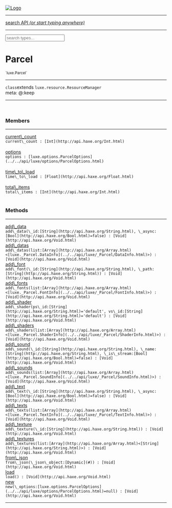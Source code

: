 
[![Logo](../../images/logo.png)](../../api/index.html)

<hr/>
<a href="#" id="search_bar" onclick="return;"><div> search API <em>(or start typing anywhere)</em> </div></a>
<hr/>

<script src="../../js/omnibar.js"> </script>
<link rel="stylesheet" type="text/css" href="../../css/omnibar.css" media="all">

<div id="omnibar"> <a href="#" onclick="return" id="omnibar_close"></a> <input id="omnibar_text" type="text" placeholder="search types..."></input></div>
<script  id="typelist" data-relpath="../../" data-types="Luxe,luxe.AppConfig,luxe.Audio,luxe.Camera,luxe.Circle,luxe.Color,luxe.ColorHSL,luxe.ColorHSV,luxe.Component,luxe.Core,luxe.Cursor,luxe.Debug,luxe.Draw,luxe.EmitHandler,luxe.Emitter,luxe.Entity,luxe.Events,luxe.Game,luxe.GamepadEvent,luxe.GamepadEventType,luxe.ID,luxe.Input,luxe.InputEvent,luxe.InputType,luxe.InteractState,luxe.Key,luxe.KeyEvent,luxe.Log,luxe.Matrix,luxe.Mesh,luxe.ModState,luxe.MouseButton,luxe.MouseEvent,luxe.NineSlice,luxe.Objects,luxe.Parcel,luxe.ParcelProgress,luxe.Particle,luxe.ParticleEmitter,luxe.ParticleEmitterInitData,luxe.ParticleSystem,luxe.Physics,luxe.PhysicsEngine,luxe.ProjectionType,luxe.Quaternion,luxe.Rectangle,luxe.Scan,luxe.Scene,luxe.Screen,luxe.SizeMode,luxe.Sound,luxe.Sprite,luxe.State,luxe.States,luxe.Text,luxe.TextAlign,luxe.TextEvent,luxe.TextEventType,luxe.Timer,luxe.TouchEvent,luxe.Transform,luxe.Vec,luxe.Vector,luxe.Visual,luxe._Core.CoreThreadRequest,luxe._Core.LoadShaderInfo,luxe._Core.LoadTextureInfo,luxe._Emitter.EmitNode,luxe._Events.EventConnection,luxe._Events.EventObject,luxe._NineSlice.Slice,luxe._Parcel.DataInfo,luxe._Parcel.FontInfo,luxe._Parcel.ShaderInfo,luxe._Parcel.SoundInfo,luxe._Parcel.TextInfo,luxe.collision.Collision,luxe.collision.CollisionData,luxe.collision.ShapeDrawer,luxe.collision.ShapeDrawerLuxe,luxe.collision.shapes.Circle,luxe.collision.shapes.Polygon,luxe.collision.shapes.Shape,luxe.components.Components,luxe.components.cameras.FlyCamera,luxe.components.render.MeshComponent,luxe.components.sprite.SpriteAnimation,luxe.components.sprite.SpriteAnimationData,luxe.components.sprite.SpriteAnimationEventData,luxe.components.sprite.SpriteAnimationFrame,luxe.components.sprite.SpriteAnimationFrameEvent,luxe.components.sprite.SpriteAnimationFrameSource,luxe.components.sprite.SpriteAnimationType,luxe.debug.BatcherDebugView,luxe.debug.DebugInspectorOptions,luxe.debug.DebugView,luxe.debug.Inspector,luxe.debug.ProfilerDebugView,luxe.debug.RenderStats,luxe.debug.StatsDebugView,luxe.debug.TraceDebugView,luxe.debug._ProfilerDebugView.ProfilerBar,luxe.debug._ProfilerDebugView.ProfilerValue,luxe.importers.obj.Data,luxe.importers.obj.Normal,luxe.importers.obj.Reader,luxe.importers.obj.UV,luxe.importers.obj.Vector,luxe.importers.obj.Vertex,luxe.importers.texturepacker.TexturePackerData,luxe.importers.texturepacker.TexturePackerFrame,luxe.importers.texturepacker.TexturePackerJSON,luxe.importers.texturepacker.TexturePackerJSONType,luxe.importers.texturepacker.TexturePackerMeta,luxe.importers.texturepacker.TexturePackerRect,luxe.importers.texturepacker.TexturePackerSize,luxe.importers.texturepacker.TexturePackerSpriteAnimation,luxe.importers.tiled.TiledLayer,luxe.importers.tiled.TiledMap,luxe.importers.tiled.TiledMapData,luxe.importers.tiled.TiledMapOptions,luxe.importers.tiled.TiledObject,luxe.importers.tiled.TiledObjectGroup,luxe.importers.tiled.TiledObjectType,luxe.importers.tiled.TiledPolyObject,luxe.importers.tiled.TiledPropertyTile,luxe.importers.tiled.TiledTile,luxe.importers.tiled.TiledTileset,luxe.macros.BuildVersion,luxe.macros.ComponentRules,luxe.macros.EntityRules,luxe.options.BatcherOptions,luxe.options.BitmapFontOptions,luxe.options.CameraOptions,luxe.options.CircleGeometryOptions,luxe.options.ColorOptions,luxe.options.ComponentOptions,luxe.options.DrawArcOptions,luxe.options.DrawBoxOptions,luxe.options.DrawCircleOptions,luxe.options.DrawLineOptions,luxe.options.DrawNgonOptions,luxe.options.DrawPlaneOptions,luxe.options.DrawRectangleOptions,luxe.options.DrawRingOptions,luxe.options.DrawTextureOptions,luxe.options.EntityOptions,luxe.options.FontOptions,luxe.options.GeometryOptions,luxe.options.LineGeometryOptions,luxe.options.LuxeCameraOptions,luxe.options.MeshOptions,luxe.options.NineSliceOptions,luxe.options.ParcelOptions,luxe.options.ParcelProgressOptions,luxe.options.ParticleEmitterOptions,luxe.options.ParticleOptions,luxe.options.PlaneGeometryOptions,luxe.options.QuadGeometryOptions,luxe.options.RectangleGeometryOptions,luxe.options.ResourceOptions,luxe.options.SpriteOptions,luxe.options.StateOptions,luxe.options.StatesOptions,luxe.options.TextOptions,luxe.options.TextureOptions,luxe.options.TileLayerOptions,luxe.options.TileOptions,luxe.options.TilemapOptions,luxe.options.TilemapVisualOptions,luxe.options.TilesetOptions,luxe.options.VisualOptions,luxe.options._DrawOptions.DrawOptions,luxe.options._FontOptions.FontOptions,luxe.resource.DataResource,luxe.resource.JSONResource,luxe.resource.Resource,luxe.resource.ResourceManager,luxe.resource.ResourceStats,luxe.resource.ResourceType,luxe.resource.SoundResource,luxe.resource.TextResource,luxe.structural.BST,luxe.structural.BSTNode,luxe.structural.BSTTraverseMethod,luxe.structural.Bag,luxe.structural.BalancedBST,luxe.structural.BalancedBSTNode,luxe.structural.BalancedBSTNode_phoenix_geometry_GeometryKey_phoenix_geometry_Geometry,luxe.structural.BalancedBSTTraverseMethod,luxe.structural.BalancedBST_phoenix_geometry_GeometryKey_phoenix_geometry_Geometry,luxe.structural.Heap,luxe.structural.Pool,luxe.structural.Stack,luxe.structural.StackNode,luxe.structural._Bag.BagNode,luxe.structural._BalancedBST.NodeColor,luxe.tilemaps.Isometric,luxe.tilemaps.IsometricVisual,luxe.tilemaps.Ortho,luxe.tilemaps.OrthoVisual,luxe.tilemaps.Tile,luxe.tilemaps.TileArray,luxe.tilemaps.TileLayer,luxe.tilemaps.TileOffset,luxe.tilemaps.Tilemap,luxe.tilemaps.TilemapOrientation,luxe.tilemaps.TilemapVisual,luxe.tilemaps.TilemapVisualLayerGeometry,luxe.tilemaps.Tileset,luxe.tween.Actuate,luxe.tween.BezierPath,luxe.tween.ComponentPath,luxe.tween.IComponentPath,luxe.tween.LinearPath,luxe.tween.MotionPath,luxe.tween.ObjectHash,luxe.tween.RotationPath,luxe.tween._Actuate.TweenTimer,luxe.tween.actuators.GenericActuator,luxe.tween.actuators.IGenericActuator,luxe.tween.actuators.MethodActuator,luxe.tween.actuators.MotionPathActuator,luxe.tween.actuators.PropertyDetails,luxe.tween.actuators.PropertyPathDetails,luxe.tween.actuators.SimpleActuator,luxe.tween.easing.Back,luxe.tween.easing.BackEaseIn,luxe.tween.easing.BackEaseInOut,luxe.tween.easing.BackEaseOut,luxe.tween.easing.Bounce,luxe.tween.easing.BounceEaseIn,luxe.tween.easing.BounceEaseInOut,luxe.tween.easing.BounceEaseOut,luxe.tween.easing.Cubic,luxe.tween.easing.CubicEaseIn,luxe.tween.easing.CubicEaseInOut,luxe.tween.easing.CubicEaseOut,luxe.tween.easing.Elastic,luxe.tween.easing.ElasticEaseIn,luxe.tween.easing.ElasticEaseInOut,luxe.tween.easing.ElasticEaseOut,luxe.tween.easing.Expo,luxe.tween.easing.ExpoEaseIn,luxe.tween.easing.ExpoEaseInOut,luxe.tween.easing.ExpoEaseOut,luxe.tween.easing.IEasing,luxe.tween.easing.Linear,luxe.tween.easing.LinearEaseNone,luxe.tween.easing.Quad,luxe.tween.easing.QuadEaseIn,luxe.tween.easing.QuadEaseInOut,luxe.tween.easing.QuadEaseOut,luxe.tween.easing.Quart,luxe.tween.easing.QuartEaseIn,luxe.tween.easing.QuartEaseInOut,luxe.tween.easing.QuartEaseOut,luxe.tween.easing.Quint,luxe.tween.easing.QuintEaseIn,luxe.tween.easing.QuintEaseInOut,luxe.tween.easing.QuintEaseOut,luxe.tween.easing.Sine,luxe.tween.easing.SineEaseIn,luxe.tween.easing.SineEaseInOut,luxe.tween.easing.SineEaseOut,luxe.utils.GeometryUtils,luxe.utils.JSON,luxe.utils.Maths,luxe.utils.UUID,luxe.utils.Utils,luxe.utils._UUID.Rule30,luxe.utils.json.JSONDecoder,luxe.utils.json.JSONEncoder,luxe.utils.json.JSONParseError,luxe.utils.json.JSONToken,luxe.utils.json.JSONTokenType,luxe.utils.json.JSONTokenizer,phoenix.BatchGroup,phoenix.BatchState,phoenix.Batcher,phoenix.BatcherKey,phoenix.BitmapFont,phoenix.BlendEquation,phoenix.BlendMode,phoenix.Camera,phoenix.Circle,phoenix.ClampType,phoenix.Color,phoenix.ColorHSL,phoenix.ColorHSV,phoenix.ComponentOrder,phoenix.DualQuaternion,phoenix.FilterType,phoenix.FontInfo,phoenix.Matrix,phoenix.MatrixTransform,phoenix.PrimitiveType,phoenix.ProjectionType,phoenix.Quaternion,phoenix.Ray,phoenix.Rectangle,phoenix.RenderPass,phoenix.RenderPath,phoenix.RenderState,phoenix.RenderTexture,phoenix.Renderer,phoenix.RendererStats,phoenix.Shader,phoenix.Spatial,phoenix.TextAlign,phoenix.Texture,phoenix.Transform,phoenix.UniformValue,phoenix.UniformValueType,phoenix.Vec,phoenix.Vector,phoenix._Batcher.BlendEquation_Impl_,phoenix._Batcher.BlendMode_Impl_,phoenix._Batcher.PrimitiveType_Impl_,phoenix._BitmapFont.Character,phoenix._BitmapFont.Parser,phoenix._Vector.ComponentOrder_Impl_,phoenix._Vector.Vec_Impl_,phoenix.geometry.ArcGeometry,phoenix.geometry.CircleGeometry,phoenix.geometry.ComplexGeometry,phoenix.geometry.ComplexQuad,phoenix.geometry.CompositeGeometry,phoenix.geometry.Geometry,phoenix.geometry.GeometryKey,phoenix.geometry.GeometryState,phoenix.geometry.LineGeometry,phoenix.geometry.PlaneGeometry,phoenix.geometry.QuadGeometry,phoenix.geometry.RectangleGeometry,phoenix.geometry.RingGeometry,phoenix.geometry.TextGeometry,phoenix.geometry.TextureCoord,phoenix.geometry.TextureCoordSet,phoenix.geometry.Vertex,phoenix.utils.Rendering"></script>


<h1>Parcel</h1>
<small>`luxe.Parcel`</small>



<hr/>

`class`extends <code><span>luxe.resource.ResourceManager</span></code><br/><span class="meta">
meta: @:keep</span>

<hr/>


&nbsp;
&nbsp;




<h3>Members</h3> <hr/><span class="member apipage">
                <a name="current_count"><a class="lift" href="#current_count">current\_count</a></a><div class="clear"></div>
                <code class="signature apipage">current\_count : [Int](http://api.haxe.org/Int.html)</code><br/></span>
            <span class="small_desc_flat"></span><br/><span class="member apipage">
                <a name="options"><a class="lift" href="#options">options</a></a><div class="clear"></div>
                <code class="signature apipage">options : [luxe.options.ParcelOptions](../../api/luxe/options/ParcelOptions.html)</code><br/></span>
            <span class="small_desc_flat"></span><br/><span class="member apipage">
                <a name="time_to_load"><a class="lift" href="#time_to_load">time\_to\_load</a></a><div class="clear"></div>
                <code class="signature apipage">time\_to\_load : [Float](http://api.haxe.org/Float.html)</code><br/></span>
            <span class="small_desc_flat"></span><br/><span class="member apipage">
                <a name="total_items"><a class="lift" href="#total_items">total\_items</a></a><div class="clear"></div>
                <code class="signature apipage">total\_items : [Int](http://api.haxe.org/Int.html)</code><br/></span>
            <span class="small_desc_flat"></span><br/>


<h3>Methods</h3> <hr/><span class="method apipage">
            <a name="add_data"><a class="lift" href="#add_data">add\_data</a></a><div class="clear"></div>
            <code class="signature apipage">add\_data(\_id:[String](http://api.haxe.org/String.html)<span></span>, \_async:[Bool](http://api.haxe.org/Bool.html)<span>=false</span>) : [Void](http://api.haxe.org/Void.html)</code><br/><span class="small_desc_flat"></span>


</span>
<span class="method apipage">
            <a name="add_datas"><a class="lift" href="#add_datas">add\_datas</a></a><div class="clear"></div>
            <code class="signature apipage">add\_datas(list:[Array](http://api.haxe.org/Array.html)&lt;[luxe._Parcel.DataInfo](../../api/luxe/_Parcel/DataInfo.html)&gt;<span></span>) : [Void](http://api.haxe.org/Void.html)</code><br/><span class="small_desc_flat"></span>


</span>
<span class="method apipage">
            <a name="add_font"><a class="lift" href="#add_font">add\_font</a></a><div class="clear"></div>
            <code class="signature apipage">add\_font(\_id:[String](http://api.haxe.org/String.html)<span></span>, \_path:[String](http://api.haxe.org/String.html)<span></span>) : [Void](http://api.haxe.org/Void.html)</code><br/><span class="small_desc_flat"></span>


</span>
<span class="method apipage">
            <a name="add_fonts"><a class="lift" href="#add_fonts">add\_fonts</a></a><div class="clear"></div>
            <code class="signature apipage">add\_fonts(list:[Array](http://api.haxe.org/Array.html)&lt;[luxe._Parcel.FontInfo](../../api/luxe/_Parcel/FontInfo.html)&gt;<span></span>) : [Void](http://api.haxe.org/Void.html)</code><br/><span class="small_desc_flat"></span>


</span>
<span class="method apipage">
            <a name="add_shader"><a class="lift" href="#add_shader">add\_shader</a></a><div class="clear"></div>
            <code class="signature apipage">add\_shader(ps\_id:[String](http://api.haxe.org/String.html)<span>=&#x27;default&#x27;</span>, vs\_id:[String](http://api.haxe.org/String.html)<span>=&#x27;default&#x27;</span>) : [Void](http://api.haxe.org/Void.html)</code><br/><span class="small_desc_flat"></span>


</span>
<span class="method apipage">
            <a name="add_shaders"><a class="lift" href="#add_shaders">add\_shaders</a></a><div class="clear"></div>
            <code class="signature apipage">add\_shaders(list:[Array](http://api.haxe.org/Array.html)&lt;[luxe._Parcel.ShaderInfo](../../api/luxe/_Parcel/ShaderInfo.html)&gt;<span></span>) : [Void](http://api.haxe.org/Void.html)</code><br/><span class="small_desc_flat"></span>


</span>
<span class="method apipage">
            <a name="add_sound"><a class="lift" href="#add_sound">add\_sound</a></a><div class="clear"></div>
            <code class="signature apipage">add\_sound(\_id:[String](http://api.haxe.org/String.html)<span></span>, \_name:[String](http://api.haxe.org/String.html)<span></span>, \_is\_stream:[Bool](http://api.haxe.org/Bool.html)<span>=false</span>) : [Void](http://api.haxe.org/Void.html)</code><br/><span class="small_desc_flat"></span>


</span>
<span class="method apipage">
            <a name="add_sounds"><a class="lift" href="#add_sounds">add\_sounds</a></a><div class="clear"></div>
            <code class="signature apipage">add\_sounds(list:[Array](http://api.haxe.org/Array.html)&lt;[luxe._Parcel.SoundInfo](../../api/luxe/_Parcel/SoundInfo.html)&gt;<span></span>) : [Void](http://api.haxe.org/Void.html)</code><br/><span class="small_desc_flat"></span>


</span>
<span class="method apipage">
            <a name="add_text"><a class="lift" href="#add_text">add\_text</a></a><div class="clear"></div>
            <code class="signature apipage">add\_text(\_id:[String](http://api.haxe.org/String.html)<span></span>, \_async:[Bool](http://api.haxe.org/Bool.html)<span>=false</span>) : [Void](http://api.haxe.org/Void.html)</code><br/><span class="small_desc_flat"></span>


</span>
<span class="method apipage">
            <a name="add_texts"><a class="lift" href="#add_texts">add\_texts</a></a><div class="clear"></div>
            <code class="signature apipage">add\_texts(list:[Array](http://api.haxe.org/Array.html)&lt;[luxe._Parcel.TextInfo](../../api/luxe/_Parcel/TextInfo.html)&gt;<span></span>) : [Void](http://api.haxe.org/Void.html)</code><br/><span class="small_desc_flat"></span>


</span>
<span class="method apipage">
            <a name="add_texture"><a class="lift" href="#add_texture">add\_texture</a></a><div class="clear"></div>
            <code class="signature apipage">add\_texture(\_id:[String](http://api.haxe.org/String.html)<span></span>) : [Void](http://api.haxe.org/Void.html)</code><br/><span class="small_desc_flat"></span>


</span>
<span class="method apipage">
            <a name="add_textures"><a class="lift" href="#add_textures">add\_textures</a></a><div class="clear"></div>
            <code class="signature apipage">add\_textures(list:[Array](http://api.haxe.org/Array.html)&lt;[String](http://api.haxe.org/String.html)&gt;<span></span>) : [Void](http://api.haxe.org/Void.html)</code><br/><span class="small_desc_flat"></span>


</span>
<span class="method apipage">
            <a name="from_json"><a class="lift" href="#from_json">from\_json</a></a><div class="clear"></div>
            <code class="signature apipage">from\_json(\_json\_object:[Dynamic](#)<span></span>) : [Void](http://api.haxe.org/Void.html)</code><br/><span class="small_desc_flat"></span>


</span>
<span class="method apipage">
            <a name="load"><a class="lift" href="#load">load</a></a><div class="clear"></div>
            <code class="signature apipage">load() : [Void](http://api.haxe.org/Void.html)</code><br/><span class="small_desc_flat"></span>


</span>
<span class="method apipage">
            <a name="new"><a class="lift" href="#new">new</a></a><div class="clear"></div>
            <code class="signature apipage">new(\_options:[luxe.options.ParcelOptions](../../api/luxe/options/ParcelOptions.html)<span>=null</span>) : [Void](http://api.haxe.org/Void.html)</code><br/><span class="small_desc_flat"></span>


</span>



<hr/>

&nbsp;
&nbsp;
&nbsp;
&nbsp;
